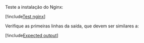 ﻿Teste a instalação do Nginx:

[!include[Test nginx](../../../../../../includes/amplia/centos/test-nginx.md)]

Verifique as primeiras linhas da saída, que devem ser similares a:

[!include[Expected output](../../../../../../includes/amplia/centos/test-nginx-output.md)]
